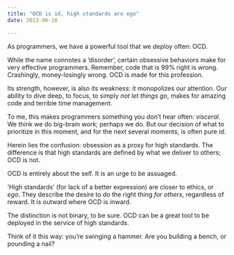 ```yaml
---
title: "OCD is id, high standards are ego"
date: 2013-06-16

---
```


As programmers, we have a powerful tool that we deploy often: OCD.

While the name connotes a ‘disorder’, certain obsessive behaviors make for very effective programmers. Remember, code that is 99% right is wrong. Crashingly, money-losingly wrong. OCD is made for this profession.

Its strength, however, is also its weakness: it monopolizes our attention. Our ability to dive deep, to focus, to simply _not let things go_, makes for amazing code and terrible time management.

To me, this makes programmers something you don’t hear often: _visceral_. We think we do big-brain work; perhaps we do. But our decision of what to prioritize in this moment, and for the next several moments, is often pure _id_.

Herein lies the confusion: obsession as a proxy for high standards. The difference is that high standards are defined by what we deliver to others; OCD is not.

OCD is entirely about the self. It is an urge to be assuaged.

‘High standards’ (for lack of a better expression) are closer to ethics, or _ego_. They describe the desire to do the right thing _for others_, regardless of reward. It is outward where OCD is inward.

The distinction is not binary, to be sure. OCD can be a great tool to be deployed in the service of high standards.

Think of it this way: you’re swinging a hammer. Are you building a bench, or pounding a nail?
